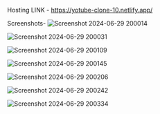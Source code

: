 Hosting LINK - https://yotube-clone-10.netlify.app/

Screenshots-
![Screenshot 2024-06-29 200014](https://github.com/AbhishekBharambe2002/Youtube-clone/assets/123597077/d9df4761-b150-4084-8e7a-ff29fad6041e)

![Screenshot 2024-06-29 200031](https://github.com/AbhishekBharambe2002/Youtube-clone/assets/123597077/6cb47821-d792-46b6-9d36-264c9192795a)

![Screenshot 2024-06-29 200109](https://github.com/AbhishekBharambe2002/Youtube-clone/assets/123597077/dcdb8d03-dc1c-47fe-9531-41ced0c894de)

![Screenshot 2024-06-29 200145](https://github.com/AbhishekBharambe2002/Youtube-clone/assets/123597077/0698df25-4868-4850-a794-b5b3947c7667)


![Screenshot 2024-06-29 200206](https://github.com/AbhishekBharambe2002/Youtube-clone/assets/123597077/7c16f6d9-96a9-46c4-b1b1-7ad5a09fca28)

![Screenshot 2024-06-29 200242](https://github.com/AbhishekBharambe2002/Youtube-clone/assets/123597077/09586ee8-271f-4382-9fbf-35da11bd1ae1)

![Screenshot 2024-06-29 200334](https://github.com/AbhishekBharambe2002/Youtube-clone/assets/123597077/1d916fcd-91da-4106-9c04-72fe071d5560)
